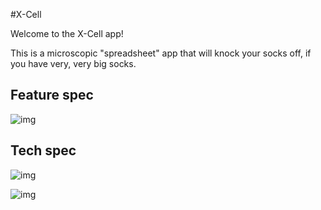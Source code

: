 #X-Cell 

Welcome to the X-Cell app!

This is a microscopic "spreadsheet" app that will knock your socks off, if you have very, very big socks.

## Feature spec

![img](i.imgur.com/bOiihOCl.jpg)

## Tech spec

![img](i.imgur.com/FK38VUZh.jpg)

![img](i.imgur.com/9DBgLu3l.jpg)

  